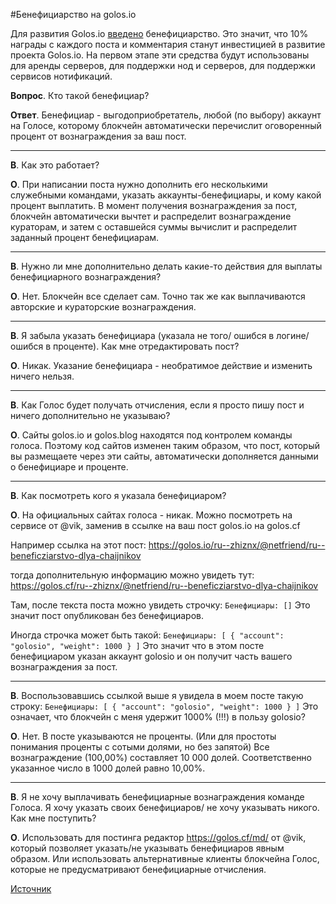 #Бенефициарство на golos.io

Для развития Golos.io [введено](https://golos.io/golosio/@golosio/dlya-razvitiya-golos-io-vvoditsya-beneficiarstvo) бенефициарство. Это значит, что 10% награды с каждого поста и комментария станут инвестицией в развитие проекта Golos.io. На первом этапе эти средства будут использованы для аренды серверов, для поддержки нод и серверов, для поддержки сервисов нотификаций. 

**Вопрос**. Кто такой бенефициар?

**Ответ**. Бенефициар - выгодоприобретатель, любой (по выбору) аккаунт на Голосе, которому блокчейн автоматически перечислит оговоренный процент от вознаграждения за ваш пост.
<hr/>


**В**. Как это работает?

**О**. При написании поста нужно дополнить его несколькими служебными командами, указать аккаунты-бенефициары, и кому какой процент выплатить. В момент получения вознаграждения за пост, блокчейн автоматически вычтет и распределит вознаграждение кураторам, и затем с оставшейся суммы вычислит и распределит заданный процент бенефициарам.
<hr/>


**В**. Нужно ли мне дополнительно делать какие-то действия для выплаты бенефициарного вознаграждения?

**О**. Нет. Блокчейн все сделает сам. Точно так же как выплачиваются авторские и кураторские вознаграждения.
<hr/>


**В**. Я забыла указать бенефициара (указала не того/ ошибся в логине/ошибся в проценте). Как мне отредактировать пост?

**О**. Никак. Указание бенефициара - необратимое действие и изменить ничего нельзя.
<hr/>


**В**. Как Голос будет получать отчисления, если я просто пишу пост и ничего дополнительно не указываю?

**О**. Сайты golos.io и golos.blog находятся под контролем команды голоса. Поэтому код сайтов изменен таким образом, что пост, который вы размещаете через эти сайты, автоматически дополняется данными о бенефициаре и проценте.
<hr/>


**В**. Как посмотреть кого я указала бенефициаром?

**О**. На официальных сайтах голоса - никак. Можно посмотреть на сервисе от @vik, заменив в ссылке на ваш пост golos.io на golos.cf

Например ссылка на этот пост:
https://golos.io/ru--zhiznx/@netfriend/ru--beneficziarstvo-dlya-chaijnikov

тогда дополнительную информацию можно увидеть тут:
https://golos.cf/ru--zhiznx/@netfriend/ru--beneficziarstvo-dlya-chaijnikov

Там, после текста поста можно увидеть строчку:
`Бенефициары: []`
Это значит пост опубликован без бенефициаров.

Иногда строчка может быть такой:
`Бенефициары: [ { "account": "golosio", "weight": 1000 } ]`
Это значит что в этом посте бенефициаром указан аккаунт golosio и он получит часть вашего вознаграждения за пост.
<hr/>


**В**. Воспользовавшись ссылкой выше я увидела в моем посте такую строку:
`Бенефициары: [ { "account": "golosio", "weight": 1000 } ]`
Это означает, что блокчейн с меня удержит 1000% (!!!) в пользу golosio?

**О**. Нет. В посте указываются не проценты. (Или для простоты понимания проценты с сотыми долями, но без запятой)
Все вознаграждение (100,00%) составляет 10 000 долей. Соответственно указанное число в 1000 долей равно 10,00%.
<hr/>


**В**. Я не хочу выплачивать бенефициарные вознаграждения команде Голоса. Я хочу указать своих бенефициаров/ не хочу указывать никого. Как мне поступить?

**О**. Использовать для постинга редактор https://golos.cf/md/ от @vik, который позволяет указать/не указывать бенефициаров явным образом. Или использовать альтернативные клиенты блокчейна Голос, которые не предусматривают бенефициарные отчисления.

[Источник](https://golos.io/ru--zhiznx/@netfriend/ru--beneficziarstvo-dlya-chaijnikov)